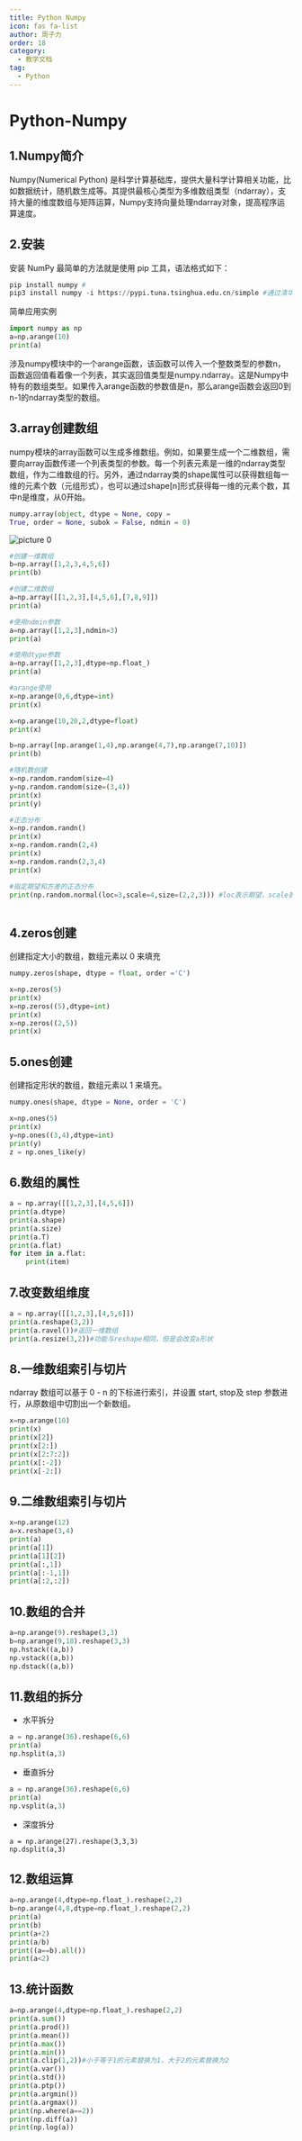 ```yaml
---
title: Python Numpy
icon: fas fa-list
author: 周子力
order: 18
category:
  - 教学文档
tag:
  - Python
---
```

# Python-Numpy

## 1.Numpy简介

Numpy(Numerical Python) 是科学计算基础库，提供大量科学计算相关功能，比如数据统计，随机数生成等。其提供最核心类型为多维数组类型（ndarray），支持大量的维度数组与矩阵运算，Numpy支持向量处理ndarray对象，提高程序运算速度。

## 2.安装

安装 NumPy 最简单的方法就是使用 pip 工具，语法格式如下：

```python
pip install numpy #
pip3 install numpy -i https://pypi.tuna.tsinghua.edu.cn/simple #通过清华镜像源
```

简单应用实例

```python
import numpy as np
a=np.arange(10)
print(a)
```

涉及numpy模块中的一个arange函数，该函数可以传入一个整数类型的参数n，函数返回值看着像一个列表，其实返回值类型是numpy.ndarray。这是Numpy中特有的数组类型。如果传入arange函数的参数值是n，那么arange函数会返回0到n-1的ndarray类型的数组。

## 3.array创建数组

numpy模块的array函数可以生成多维数组。例如，如果要生成一个二维数组，需要向array函数传递一个列表类型的参数。每一个列表元素是一维的ndarray类型数组，作为二维数组的行。另外，通过ndarray类的shape属性可以获得数组每一维的元素个数（元组形式），也可以通过shape[n]形式获得每一维的元素个数，其中n是维度，从0开始。

```python
numpy.array(object, dtype = None, copy =
True, order = None, subok = False, ndmin = 0)
```

![picture 0](https://oss.docs.z-xin.net/2204e28518add38112481180fffd6c12756b0995679288e3c6ecc8a864e2abdc.png)  


```python
#创建一维数组
b=np.array([1,2,3,4,5,6])
print(b)
```

```python
#创建二维数组
a=np.array([[1,2,3],[4,5,6],[7,8,9]])
print(a)

#使用ndmin参数
a=np.array([1,2,3],ndmin=3)
print(a)

#使用dtype参数
a=np.array([1,2,3],dtype=np.float_)
print(a)

#arange使用
x=np.arange(0,6,dtype=int)
print(x)

x=np.arange(10,20,2,dtype=float)
print(x)

b=np.array([np.arange(1,4),np.arange(4,7),np.arange(7,10)])
print(b)

#随机数创建
x=np.random.random(size=4)
y=np.random.random(size=(3,4))
print(x)
print(y)

#正态分布
x=np.random.randn()
print(x)
x=np.random.randn(2,4)
print(x)
x=np.random.randn(2,3,4)
print(x)

#指定期望和方差的正态分布
print(np.random.normal(loc=3,scale=4,size=(2,2,3))) #loc表示期望，scale表示方差



```

## 4.zeros创建

创建指定大小的数组，数组元素以 0 来填充

```python
numpy.zeros(shape, dtype = float, order ='C')
```

```python
x=np.zeros(5)
print(x)
x=np.zeros((5),dtype=int)
print(x)
x=np.zeros((2,5))
print(x)
```

## 5.ones创建

创建指定形状的数组，数组元素以 1 来填充。

```python
numpy.ones(shape, dtype = None, order = 'C')
```

```python
x=np.ones(5)
print(x)
y=np.ones((3,4),dtype=int)
print(y)
z = np.ones_like(y)
```

## 6.数组的属性

```python
a = np.array([[1,2,3],[4,5,6]])
print(a.dtype)
print(a.shape)
print(a.size)
print(a.T)
print(a.flat)
for item in a.flat:
    print(item)

```

## 7.改变数组维度

```python
a = np.array([[1,2,3],[4,5,6]])
print(a.reshape(3,2))
print(a.ravel())#返回一维数组
print(a.resize(3,2))#功能与reshape相同，但是会改变a形状
```

## 8.一维数组索引与切片

ndarray 数组可以基于 0 - n 的下标进行索引，并设置 start, stop及 step 参数进行，从原数组中切割出一个新数组。

```python
x=np.arange(10)
print(x)
print(x[2])
print(x[2:])
print(x[2:7:2]) 
print(x[:-2])
print(x[-2:])
```

## 9.二维数组索引与切片

```python
x=np.arange(12)
a=x.reshape(3,4)
print(a)
print(a[1])
print(a[1][2])
print(a[:,1])
print(a[:-1,1])
print(a[:2,:2])
```



## 10.数组的合并

```python
a=np.arange(9).reshape(3,3)
b=np.arange(9,18).reshape(3,3)
np.hstack((a,b))
np.vstack((a,b))
np.dstack((a,b))
```



## 11.数组的拆分

- 水平拆分

```python
a = np.arange(36).reshape(6,6)
print(a)
np.hsplit(a,3)
```

- 垂直拆分

```python
a = np.arange(36).reshape(6,6)
print(a)
np.vsplit(a,3)
```

- 深度拆分

```
a = np.arange(27).reshape(3,3,3)
np.dsplit(a,3) 
```

## 12.数组运算

```python
a=np.arange(4,dtype=np.float_).reshape(2,2)
b=np.arange(4,8,dtype=np.float_).reshape(2,2)
print(a)
print(b)
print(a+2)
print(a/b)
print((a==b).all())
print(a<2)
```

## 

## 13.统计函数

```python
a=np.arange(4,dtype=np.float_).reshape(2,2)
print(a.sum())
print(a.prod())
print(a.mean())
print(a.max())
print(a.min())
print(a.clip(1,2))#小于等于1的元素替换为1，大于2的元素替换为2
print(a.var())
print(a.std())
print(a.ptp())
print(a.argmin())
print(a.argmax())
print(np.where(a==2))
print(np.diff(a))
print(np.log(a))
```

